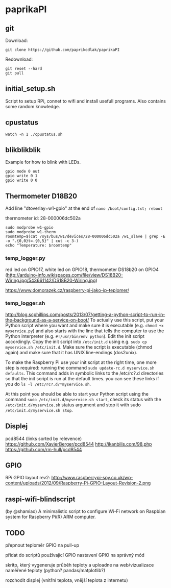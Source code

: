 ﻿# paprikaPI

## git
Download:
```
git clone https://github.com/paprikodlak/paprikaPI
```
Redownload:
```
git reset --hard
git pull
```
## initial_setup.sh
Script to setup RPi, connet to wifi and install usefull programs. Also contains some random knowledge.

## cpustatus
```
watch -n 1 ./cpustatus.sh
```


## blikblikblik
Example for how to blink with LEDs.
```
gpio mode 0 out
gpio write 0 1
gpio write 0 0
```

## Thermometer D18B20
Add line "dtoverlay=w1-gpio" at the end of `nano /boot/config.txt; reboot`

thermometer id: 28-000006dc502a
```
sudo modprobe w1-gpio
sudo modprobe w1-therm
roomtemp=$(cat /sys/bus/w1/devices/28-000006dc502a /w1_slave | grep -E -o ".{0,0}t=.{0,5}" | cut -c 3-)
echo "Temperature: $roomtemp"
```
### temp_logger.py
red led on GPIO17,
white led on GPIO18,
thermometer DS18b20 on GPIO4 (http://arduino-info.wikispaces.com/file/view/DS18B20-Wiring.jpg/543661142/DS18B20-Wiring.jpg)


https://www.domorazek.cz/raspberry-pi-jako-ip-teplomer/

### temp_logger.sh
http://blog.scphillips.com/posts/2013/07/getting-a-python-script-to-run-in-the-background-as-a-service-on-boot/
To actually use this script, put your Python script where you want and make sure it is executable (e.g. ``chmod +x myservice.py``) and also starts with the line that tells the computer to use the Python interpreter (e.g. ``#!/usr/bin/env python``). Edit the init script accordingly. Copy the init script into ``/etc/init.d`` using e.g. ``sudo cp myservice.sh /etc/init.d``. Make sure the script is executable (chmod again) and make sure that it has UNIX line-endings (dos2unix).

To make the Raspberry Pi use your init script at the right time, one more step is required: running the command ``sudo update-rc.d myservice.sh defaults``. This command adds in symbolic links to the /etc/rc?.d directories so that the init script is run at the default times. you can see these links if you do ``ls -l /etc/rc?.d/*myservice.sh``.

At this point you should be able to start your Python script using the command ``sudo /etc/init.d/myservice.sh start``, check its status with the ``/etc/init.d/myservice.sh`` status argument and stop it with sudo ``/etc/init.d/myservice.sh stop``.

## Displej
pcd8544
(links sorted by relevence)
https://github.com/XavierBerger/pcd8544
http://ikanbilis.com/98.php
https://github.com/rm-hull/pcd8544


## GPIO
RPi GPIO layout rev2: http://www.raspberrypi-spy.co.uk/wp-content/uploads/2012/09/Raspberry-Pi-GPIO-Layout-Revision-2.png

## raspi-wifi-blindscript
(by @shamiao)
A minimalistic script to configure Wi-Fi network on Raspbian system for Raspberry Pi(R) ARM computer. 


## TODO
přepnout teploměr GPIO na pull-up

přidat do scriptů používající GPIO nastavení GPIO na správný mód

skritp, který vygeneruje průběh teploty a uploadne na web/vizualizace naměřené teploty (python? pandas/matplotlib?)

rozchodit displej (vnitřní teplota, vnější teplota z internetu)
